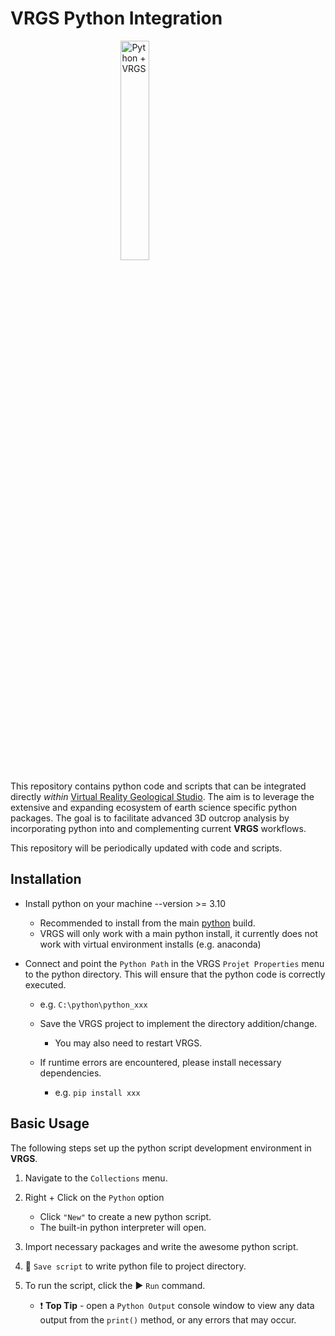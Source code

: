# VRGS Python Integration

<img 
    style="display: block; 
           margin-left: auto;
           margin-right: auto;
           width: 30%;"
    src="https://github.com/VRGeoscience-Limited/VRGS-Python-Scripts/blob/main/assets/images/VRGeoscience_plus_python_v1.png" 
    alt="Python + VRGS">
</img>

This repository contains python code and scripts that can be integrated directly _within_ [Virtual Reality Geological Studio](https://www.vrgeoscience.com/). The aim is to leverage the extensive and expanding ecosystem of earth science specific python packages. The goal is to facilitate advanced 3D outcrop analysis by incorporating python into and complementing current **VRGS** workflows.  

This repository will be periodically updated with code and scripts. 

## Installation
- Install python on your machine --version >= 3.10
    - Recommended to install from the main [python](https://www.python.org/downloads/) build.
    - VRGS will only work with a main python install, it currently does not work with virtual environment installs (e.g. anaconda)

- Connect and point the `Python Path` in the VRGS `Projet Properties` menu to the python directory. This will ensure that the python code is correctly executed. 
    - e.g. `C:\python\python_xxx`

    - Save the VRGS project to implement the directory addition/change.
        - You may also need to restart VRGS.

    - If runtime errors are encountered, please install necessary dependencies.
        - e.g. `pip install xxx`

## Basic Usage
The following steps set up the python script development environment in **VRGS**. 
1. Navigate to the `Collections` menu. 

2. Right + Click on the `Python` option 
    - Click `"New"` to create a new python script. 
    - The built-in python interpreter will open.

3. Import necessary packages and write the awesome python script.

4. :floppy_disk: `Save script` to write python file to project directory. 

5. To run the script, click the :arrow_forward: `Run` command.
    - :exclamation: **Top Tip** - open a `Python Output` console window to view any data output from the `print()` method, or any errors that may occur.
